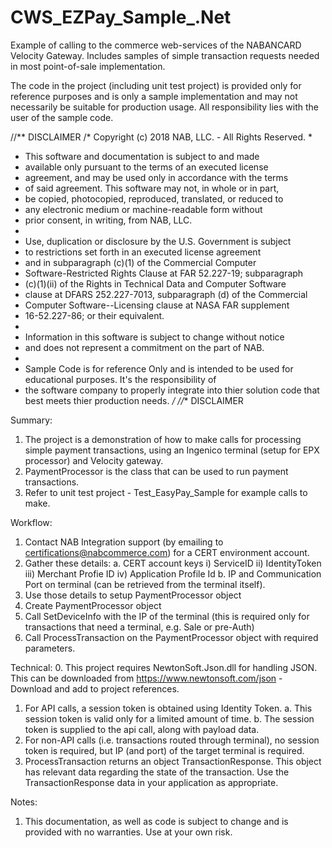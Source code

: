 # CWS_EZPay_Sample_.Net
Example of calling to the commerce web-services of the NABANCARD Velocity Gateway.  Includes samples of simple transaction requests needed in most point-of-sale implementation.

The code in the project (including unit test project) is provided only for reference purposes and is only a sample implementation
and may not necessarily be suitable for production usage. All responsibility lies with the user of the sample code.

//** DISCLAIMER
/* Copyright (c) 2018 NAB, LLC. - All Rights Reserved.
 *
 * This software and documentation is subject to and made
 * available only pursuant to the terms of an executed license
 * agreement, and may be used only in accordance with the terms
 * of said agreement. This software may not, in whole or in part,
 * be copied, photocopied, reproduced, translated, or reduced to
 * any electronic medium or machine-readable form without
 * prior consent, in writing, from NAB, LLC.
 *
 * Use, duplication or disclosure by the U.S. Government is subject
 * to restrictions set forth in an executed license agreement
 * and in subparagraph (c)(1) of the Commercial Computer
 * Software-Restricted Rights Clause at FAR 52.227-19; subparagraph
 * (c)(1)(ii) of the Rights in Technical Data and Computer Software
 * clause at DFARS 252.227-7013, subparagraph (d) of the Commercial
 * Computer Software--Licensing clause at NASA FAR supplement
 * 16-52.227-86; or their equivalent.
 *
 * Information in this software is subject to change without notice
 * and does not represent a commitment on the part of NAB.
 * 
 * Sample Code is for reference Only and is intended to be used for educational purposes. It's the responsibility of 
 * the software company to properly integrate into thier solution code that best meets thier production needs. 
*/
//** DISCLAIMER

Summary:
1. The project is a demonstration of how to make calls for processing simple payment transactions,
   using an Ingenico terminal (setup for EPX processor) and Velocity gateway.
2. PaymentProcessor is the class that can be used to run payment transactions.
3. Refer to unit test project - Test_EasyPay_Sample for example calls to make.

Workflow:
1. Contact NAB Integration support (by emailing to certifications@nabcommerce.com) for a CERT environment account.
2. Gather these details:
   a. CERT account keys  i) ServiceID ii) IdentityToken iii) Merchant Profie ID iv) Application Profile Id 
   b. IP and Communication Port on terminal (can be retrieved from the terminal itself).
3. Use those details to setup PaymentProcessor object
4. Create PaymentProcessor object
5. Call SetDeviceInfo with the IP of the terminal (this is required only for transactions that need a terminal, e.g. Sale or pre-Auth)
6. Call ProcessTransaction on the PaymentProcessor object with required parameters.

Technical:
0. This project requires NewtonSoft.Json.dll for handling JSON. 
   This can be downloaded from https://www.newtonsoft.com/json - Download and add to project references.
1. For API calls, a session token is obtained using Identity Token.
   a. This session token is valid only for a limited amount of time.
   b. The session token is supplied to the api call, along with payload data.
2. For non-API calls (i.e. transactions routed through terminal), no session token is required, 
   but IP (and port) of the target terminal is required.
3. ProcessTransaction returns an object TransactionResponse. This object has relevant data regarding the state of the transaction.
   Use the TransactionResponse data in your application as appropriate.

Notes:
1. This documentation, as well as code is subject to change and is provided with no warranties. Use at your own risk.
